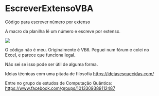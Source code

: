 # EscreverExtensoVBA
Código para escrever número por extenso


A macro da planilha lê um número e escreve por extenso.

![](https://ferramentasexcelvba.files.wordpress.com/2020/11/extenso.jpg)


O código não é meu. Originalmente é VB6. Peguei num fórum e colei no Excel, e parece que funciona legal.

Não sei se isso pode ser útil de alguma forma.

Ideias técnicas com uma pitada de filosofia
https://ideiasesquecidas.com/

Entre no grupo de estudos de Computação Quântica:
https://www.facebook.com/groups/1013309389112487

